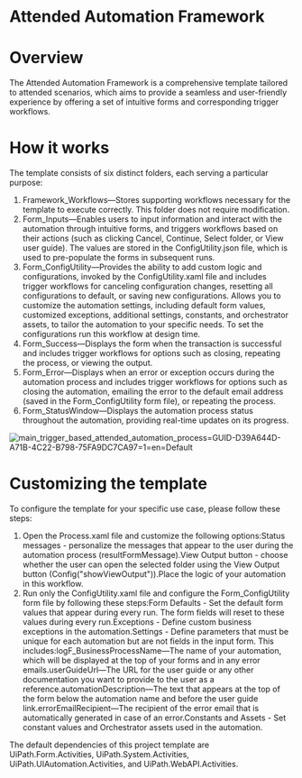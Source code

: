 ﻿# Attended Automation Framework

# Overview

The Attended Automation Framework is a comprehensive template tailored to attended scenarios,
                which aims to provide a seamless and user-friendly experience by offering a set of
                intuitive forms and corresponding trigger workflows.

# How it works

The template consists of six distinct folders, each serving a particular purpose:

1. Framework_Workflows—Stores supporting workflows necessary for the template to execute correctly. This folder does not require modification.
2. Form_Inputs—Enables users to input information and interact with the automation through intuitive forms, and triggers workflows based on their actions (such as clicking Cancel, Continue, Select folder, or View user guide). The values are stored in the ConfigUtility.json file, which is used to pre-populate the forms in subsequent runs.
3. Form_ConfigUtility—Provides the ability to add custom logic and configurations, invoked by the ConfigUtility.xaml file and includes trigger workflows for canceling configuration changes, resetting all configurations to default, or saving new configurations. Allows you to customize the automation settings, including default form values, customized exceptions, additional settings, constants, and orchestrator assets, to tailor the automation to your specific needs. To set the configurations run this workflow at design time.
4. Form_Success—Displays the form when the transaction is successful and includes trigger workflows for options such as closing, repeating the process, or viewing the output.
5. Form_Error—Displays when an error or exception occurs during the automation process and includes trigger workflows for options such as closing the automation, emailing the error to the default email address (saved in the Form_ConfigUtility form file), or repeating the process.
6. Form_StatusWindow—Displays the automation process status throughout the automation, providing real-time updates on its progress.

![main_trigger_based_attended_automation_process=GUID-D39A644D-A71B-4C22-B798-75FA9DC7CA97=1=en=Default](/images/main_trigger_based_attended_automation_process=GUID-D39A644D-A71B-4C22-B798-75FA9DC7CA97=1=en=Default.png)

# Customizing the template

To configure the template for your specific use case, please follow these steps:

1. Open the Process.xaml file and customize the following options:Status messages - personalize the messages that appear to the user during the automation process (resultFormMessage).View Output button - choose whether the user can open the selected folder using the View Output button (Config("showViewOutput")).Place the logic of your automation in this workflow.
2. Run only the ConfigUtility.xaml file and configure the Form_ConfigUtility form file by following these steps:Form Defaults - Set the default form values that appear during every run. The form fields will reset to these values during every run.Exceptions - Define custom business exceptions in the automation.Settings - Define parameters that must be unique for each automation but are not fields in the input form. This includes:logF_BusinessProcessName—The name of your automation, which will be displayed at the top of your forms and in any error emails.userGuideUrl—The URL for the user guide or any other documentation you want to provide to the user as a reference.automationDescription—The text that appears at the top of the form below the automation name and before the user guide link.errorEmailRecipient—The recipient of the error email that is automatically generated in case of an error.Constants and Assets - Set constant values and Orchestrator assets used in the automation.

The default dependencies of this project template are UiPath.Form.Activities, UiPath.System.Activities, UiPath.UIAutomation.Activities, and UiPath.WebAPI.Activities.
